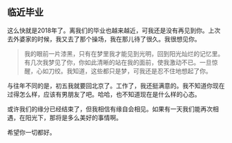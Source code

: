 ## 临近毕业

这么快就是2018年了。离我们的毕业也越来越近，可我还是没有再见到你。上次去外婆家的时候，我又去了那个操场，我在那儿待了很久。我很想见你。

> 我的眼前一片漆黑，只有在梦里我才能见到光明，回到阳光灿烂的记忆里。
> 有几次我梦见了你，你如此清晰的站在我的面前，使我激动不已。一旦惊醒，心如刀绞。我知道，这些都只是梦，可我还是忍不住地想起了你。

与往年不同的是，初五我就要回北京了。工作了，我还挺满意的。我不知道你现在过得怎么样，应该有男朋友了吧。哈哈，也不知道现在是什么样的心态。

或许我们的缘分已经结束了，但我相信有缘自会相见。如果有一天我们能再次相遇，在阳光下，那将是多么美好的事情啊。

希望你一切都好。
